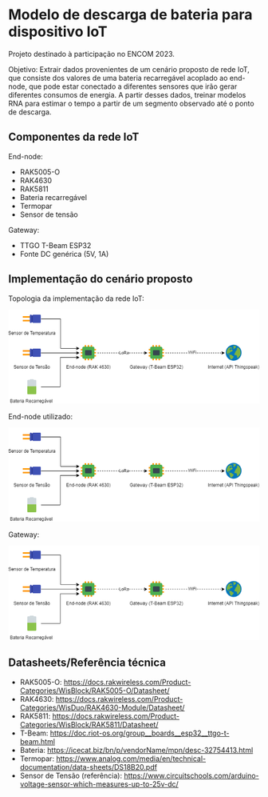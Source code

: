 # Modelo de descarga de bateria para dispositivo IoT

Projeto destinado à participação no ENCOM 2023.

Objetivo: Extrair dados provenientes de um cenário proposto de rede IoT, que consiste dos valores de uma bateria recarregável acoplado ao end-node, que pode estar conectado a diferentes sensores que irão gerar diferentes consumos de energia. A partir desses dados, treinar modelos RNA para estimar o tempo a partir de um segmento observado até o ponto de descarga.


## Componentes da rede IoT

End-node:
- RAK5005-O
- RAK4630
- RAK5811
- Bateria recarregável
- Termopar
- Sensor de tensão

Gateway:
- TTGO T-Beam ESP32
- Fonte DC genérica (5V, 1A)


## Implementação do cenário proposto

Topologia da implementação da rede IoT:

![Alt text](ilustracoes/diagrama_iot.drawio.png?raw=true "Diagrama da rede IoT proposta")

End-node utilizado:

![Alt text](ilustracoes/diagrama_iot.drawio.png?raw=true "End-node")

Gateway:

![Alt text](ilustracoes/diagrama_iot.drawio.png?raw=true "Gateway")

## Datasheets/Referência técnica

- RAK5005-O: https://docs.rakwireless.com/Product-Categories/WisBlock/RAK5005-O/Datasheet/
- RAK4630: https://docs.rakwireless.com/Product-Categories/WisDuo/RAK4630-Module/Datasheet/
- RAK5811: https://docs.rakwireless.com/Product-Categories/WisBlock/RAK5811/Datasheet/
- T-Beam: https://doc.riot-os.org/group__boards__esp32__ttgo-t-beam.html
- Bateria: https://icecat.biz/bn/p/vendorName/mpn/desc-32754413.html
- Termopar: https://www.analog.com/media/en/technical-documentation/data-sheets/DS18B20.pdf
- Sensor de Tensão (referência): https://www.circuitschools.com/arduino-voltage-sensor-which-measures-up-to-25v-dc/
